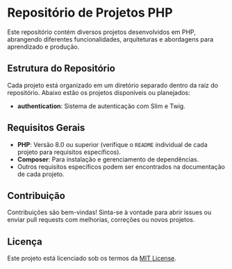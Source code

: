 # Repositório de Projetos PHP

Este repositório contém diversos projetos desenvolvidos em PHP, abrangendo diferentes funcionalidades, arquiteturas e abordagens para aprendizado e produção.

## Estrutura do Repositório

Cada projeto está organizado em um diretório separado dentro da raiz do repositório. Abaixo estão os projetos disponíveis ou planejados:

- **authentication**: Sistema de autenticação com Slim e Twig.

## Requisitos Gerais
- **PHP**: Versão 8.0 ou superior (verifique o `README` individual de cada projeto para requisitos específicos).
- **Composer**: Para instalação e gerenciamento de dependências.
- Outros requisitos específicos podem ser encontrados na documentação de cada projeto.

## Contribuição
Contribuições são bem-vindas! Sinta-se à vontade para abrir issues ou enviar pull requests com melhorias, correções ou novos projetos.

## Licença
Este projeto está licenciado sob os termos da [MIT License](LICENSE).
